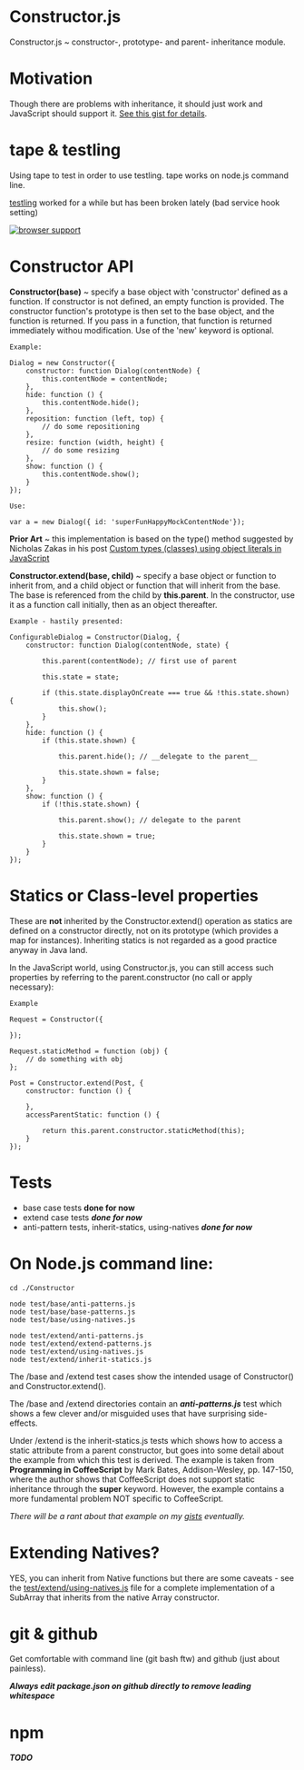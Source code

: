 ﻿Constructor.js
=====================

Constructor.js ~ constructor-, prototype- and parent- inheritance module. 

Motivation
==========

Though there are problems with inheritance, it should just work and JavaScript 
should support it.  [See this gist for details](https://gist.github.com/dfkaye/4948675 "constructor-api-proposal").

tape & testling
===============

Using tape to test in order to use testling.  tape works on node.js command line. 

[testling](https://ci.testling.com/dfkaye/Constructor) worked for a 
while but has been broken lately (bad service hook setting)

[![browser support](http://ci.testling.com/dfkaye/Constructor.png)](http://ci.testling.com/dfkaye/Constructor)

Constructor API
===============

__Constructor(base)__ ~ specify a base object with 'constructor' defined as a 
    function.  If constructor is not defined, an empty function is provided.
    The constructor function's prototype is then set to the base object, and the
    function is returned.  If you pass in a function, that function is returned
    immediately withou modification.  Use of the 'new' keyword is optional.
    
    Example:
    
    Dialog = new Constructor({
        constructor: function Dialog(contentNode) {
            this.contentNode = contentNode;
        },
        hide: function () {
            this.contentNode.hide();
        },
        reposition: function (left, top) {
            // do some repositioning
        },
        resize: function (width, height) {
            // do some resizing
        },
        show: function () {
            this.contentNode.show();
        }
    });
    
    Use:
    
    var a = new Dialog({ id: 'superFunHappyMockContentNode'});
    
    
__Prior Art__ ~ this implementation is based on the type() method suggested by
    Nicholas Zakas in his post [Custom types (classes) using object literals in 
    JavaScript](http://www.nczonline.net/blog/2011/11/04/custom-types-classes-using-object-literals-in-javascript/ 
    "Custom types (classes) using object literals in JavaScript")
    
__Constructor.extend(base, child)__ ~ specify a base object or function to inherit 
    from, and a child object or function that will inherit from the base.  The
    base is referenced from the child by __this.parent__.  In the constructor,
    use it as a function call initially, then as an object thereafter.
    
    Example - hastily presented:

    ConfigurableDialog = Constructor(Dialog, {
        constructor: function Dialog(contentNode, state) {
        
            this.parent(contentNode); // first use of parent
            
            this.state = state;
            
            if (this.state.displayOnCreate === true && !this.state.shown) {
                this.show();
            }
        },
        hide: function () {
            if (this.state.shown) {
            
                this.parent.hide(); // __delegate to the parent__
                
                this.state.shown = false;
            }
        },
        show: function () {
            if (!this.state.shown) {
            
                this.parent.show(); // delegate to the parent
                
                this.state.shown = true;
            }
        }
    });
    
    
Statics or Class-level properties
=================================

These are __not__ inherited by the Constructor.extend() operation as statics are 
defined on a constructor directly, not on its prototype (which provides a map 
for instances).  Inheriting statics is not regarded as a good practice anyway in
Java land.  

In the JavaScript world, using Constructor.js, you can still access such
properties by referring to the parent.constructor (no call or apply necessary):

    Example
    
    Request = Constructor({
    
    });
    
    Request.staticMethod = function (obj) {
        // do something with obj
    };
    
    Post = Constructor.extend(Post, {
        constructor: function () {
        
        },
        accessParentStatic: function () {
            
            return this.parent.constructor.staticMethod(this);
        }
    });
    

Tests
=====

* base case tests __done for now__
* extend case tests ___done for now___
* anti-pattern tests, inherit-statics, using-natives ___done for now___


On Node.js command line:
=========================

    cd ./Constructor
  
    node test/base/anti-patterns.js
    node test/base/base-patterns.js
    node test/base/using-natives.js
    
    node test/extend/anti-patterns.js 
    node test/extend/extend-patterns.js
    node test/extend/using-natives.js
    node test/extend/inherit-statics.js 
    
    
The /base and /extend test cases show the intended usage of Constructor() and 
Constructor.extend().

The /base and /extend directories contain an ___anti-patterns.js___ test which 
shows a few clever and/or misguided uses that have surprising side-effects. 

Under /extend is the inherit-statics.js tests which shows how to access a static 
attribute from a parent constructor, but goes into some detail about the example
from which this test is derived.   The example is taken from __Programming in 
CoffeeScript__ by Mark Bates, Addison-Wesley, pp. 147-150, where the author 
shows that CoffeeScript does not support static inheritance through the 
__super__ keyword.  However, the example contains a more fundamental problem NOT 
specific to CoffeeScript.

*There will be a rant about that example on my [gists](https://gist.github.com/dfkaye) eventually.*


Extending Natives?
==================

YES, you can inherit from Native functions but there are some caveats - see the 
[test/extend/using-natives.js](https://github.com/dfkaye/Constructor/blob/master/test/extend/using-natives.js) 
file for a complete implementation of a SubArray that inherits from the native 
Array constructor.


git & github
============

Get comfortable with command line (git bash ftw) and github (just about painless). 

___Always edit package.json on github directly to remove leading whitespace___


npm
============

___TODO___